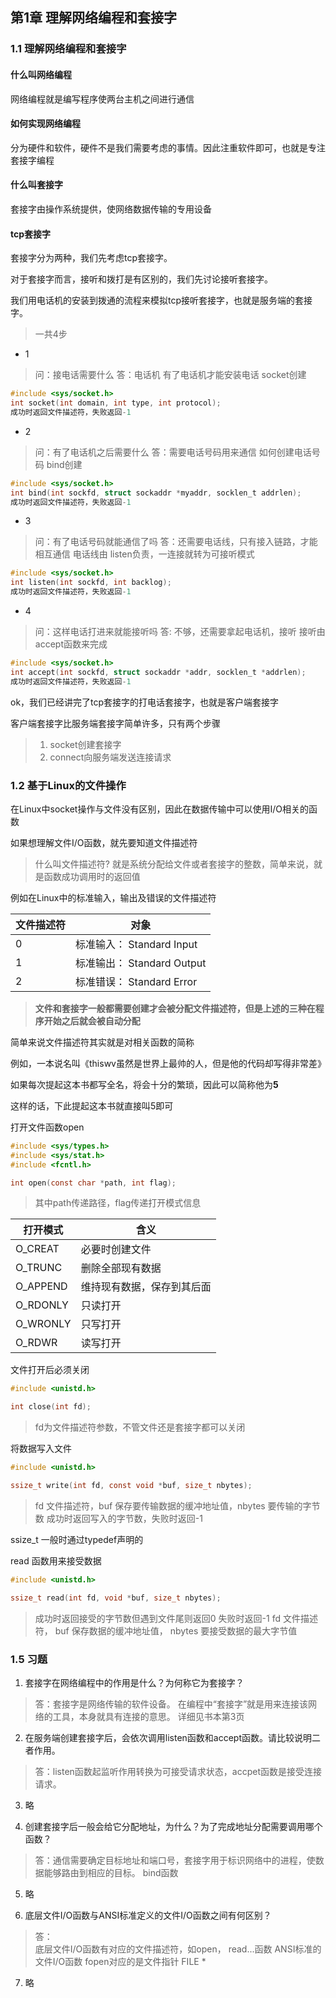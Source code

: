 ## 第1章 理解网络编程和套接字  

### 1.1 理解网络编程和套接字

#### 什么叫网络编程

网络编程就是编写程序使两台主机之间进行通信  

#### 如何实现网络编程

分为硬件和软件，硬件不是我们需要考虑的事情。因此注重软件即可，也就是专注套接字编程  

#### 什么叫套接字

套接字由操作系统提供，使网络数据传输的专用设备  

#### tcp套接字

套接字分为两种，我们先考虑tcp套接字。  

对于套接字而言，接听和拨打是有区别的，我们先讨论接听套接字。  

我们用电话机的安装到拨通的流程来模拟tcp接听套接字，也就是服务端的套接字。
  
>一共4步  

- 1  

> 问：接电话需要什么
> 答：电话机
> 有了电话机才能安装电话  socket创建

```c
#include <sys/socket.h>
int socket(int domain, int type, int protocol);
成功时返回文件描述符，失败返回-1
```

- 2

> 问：有了电话机之后需要什么
> 答：需要电话号码用来通信
> 如何创建电话号码  bind创建

```c
#include <sys/socket.h>
int bind(int sockfd, struct sockaddr *myaddr, socklen_t addrlen);
成功时返回文件描述符，失败返回-1
```

- 3

> 问：有了电话号码就能通信了吗
> 答：还需要电话线，只有接入链路，才能相互通信
> 电话线由  listen负责，一连接就转为可接听模式

```c
#include <sys/socket.h>
int listen(int sockfd, int backlog);
成功时返回文件描述符，失败返回-1
```

- 4
  
> 问：这样电话打进来就能接听吗
> 答: 不够，还需要拿起电话机，接听
> 接听由accept函数来完成

```c
#include <sys/socket.h>
int accept(int sockfd, struct sockaddr *addr, socklen_t *addrlen);
成功时返回文件描述符，失败返回-1 
```

ok，我们已经讲完了tcp套接字的打电话套接字，也就是客户端套接字  

客户端套接字比服务端套接字简单许多，只有两个步骤  

> 1. socket创建套接字
> 2. connect向服务端发送连接请求

### 1.2 基于Linux的文件操作

在Linux中socket操作与文件没有区别，因此在数据传输中可以使用I/O相关的函数  

如果想理解文件I/O函数，就先要知道文件描述符  

> 什么叫文件描述符?
> 就是系统分配给文件或者套接字的整数，简单来说，就是函数成功调用时的返回值

例如在Linux中的标准输入，输出及错误的文件描述符

|文件描述符   |对象   |
|---|---|
|0   |标准输入： Standard Input  |
|1   |标准输出： Standard Output |
|2   |标准错误： Standard Error  |

> **文件和套接字一般都需要创建才会被分配文件描述符，但是上述的三种在程序开始之后就会被自动分配**

简单来说文件描述符其实就是对相关函数的简称  

例如，一本说名叫《thiswv虽然是世界上最帅的人，但是他的代码却写得非常差》

如果每次提起这本书都写全名，将会十分的繁琐，因此可以简称他为**5**  

这样的话，下此提起这本书就直接叫5即可  

打开文件函数open

```c
#include <sys/types.h>
#include <sys/stat.h>
#include <fcntl.h>

int open(const char *path, int flag);
```

> 其中path传递路径，flag传递打开模式信息

|打开模式   |含义   |
|---|---|
|O_CREAT   |必要时创建文件   |
|O_TRUNC   |删除全部现有数据   |
|O_APPEND  |维持现有数据，保存到其后面   |
|O_RDONLY  |只读打开   |
|O_WRONLY  |只写打开   |
|O_RDWR    |读写打开   |

文件打开后必须关闭

```c
#include <unistd.h>

int close(int fd);
```

> fd为文件描述符参数，不管文件还是套接字都可以关闭

将数据写入文件

```c
#include <unistd.h>

ssize_t write(int fd, const void *buf, size_t nbytes);
```

> fd 文件描述符，buf 保存要传输数据的缓冲地址值，nbytes 要传输的字节数
> 成功时返回写入的字节数，失败时返回-1

ssize_t 一般时通过typedef声明的  

read 函数用来接受数据

```c
#include <unistd.h>

ssize_t read(int fd, void *buf, size_t nbytes);
```

> 成功时返回接受的字节数但遇到文件尾则返回0
> 失败时返回-1
> fd 文件描述符， buf 保存数据的缓冲地址值， nbytes 要接受数据的最大字节值

### 1.5 习题

1. 套接字在网络编程中的作用是什么？为何称它为套接字？  

  > 答：套接字是网络传输的软件设备。 在编程中“套接字”就是用来连接该网络的工具，本身就具有连接的意思。
  > 详细见书本第3页

2. 在服务端创建套接字后，会依次调用listen函数和accept函数。请比较说明二者作用。

  > 答：listen函数起监听作用转换为可接受请求状态，accpet函数是接受连接请求。  

3. 略  

4. 创建套接字后一般会给它分配地址，为什么？为了完成地址分配需要调用哪个函数？

  > 答：通信需要确定目标地址和端口号，套接字用于标识网络中的进程，使数据能够路由到相应的目标。 bind函数

5. 略  

6. 底层文件I/O函数与ANSI标准定义的文件I/O函数之间有何区别？
  
  > 答：  
  > 底层文件I/O函数有对应的文件描述符，如open， read...函数
  > ANSI标准的文件I/O函数 fopen对应的是文件指针 FILE *

7. 略  
